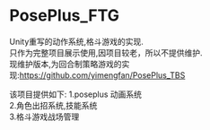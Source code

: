 # PosePlus_FTG
Unity重写的动作系统,格斗游戏的实现.  
只作为完整项目展示使用,因项目较老，所以不提供维护.  
现维护版本,为回合制策略游戏的实现:https://github.com/yimengfan/PosePlus_TBS
 
该项目提供如下:
1.poseplus 动画系统  
2.角色出招系统,技能系统  
3.格斗游戏战场管理  
